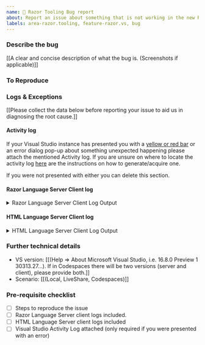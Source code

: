 ```yaml
---
name: 🐞 Razor Tooling Bug report
about: Report an issue about something that is not working in the new Razor tooling
labels: area-razor.tooling, feature-razor.vs, bug
---
```


<!--

More information on our issue management policies can be found here: https://aka.ms/aspnet/issue-policies

Please keep in mind that the GitHub issue tracker is not intended as a general support forum, but for reporting **non-security** bugs and feature requests.

If you believe you have an issue that affects the SECURITY of the platform, please do NOT create an issue and instead email your issue details to secure@microsoft.com. Your report may be eligible for our [bug bounty](https://www.microsoft.com/en-us/msrc/bounty-dot-net-core) but ONLY if it is reported through email.
For other types of questions, consider using [StackOverflow](https://stackoverflow.com).

-->

<!-- NOTE: This issue template is meant specifically to be used for issues with the new experimental Razor tooling experience provided in Visual Studio's Preview Feature pane -->

### Describe the bug
[[A clear and concise description of what the bug is. (Screenshots if applicable)]]

### To Reproduce
<!--
We ❤ code! Point us to a minimalistic repro project hosted in a GitHub repo.
For a repro project, create a new ASP.NET Core project using the template of your your choice, apply the minimum required code to result in the issue you're observing.

We will close this issue if:
- the repro project you share with us is complex. We can't investigate custom projects, so don't point us to such, please.
- if we will not be able to repro the behavior you're reporting
-->

### Logs & Exceptions

[[Please collect the data below before reporting your issue to aid us in diagnosing the root cause.]]

#### Activity log
If your Visual Studio instance has presented you with a [yellow or red bar](https://i.imgur.com/Rf6DBPq.png) or an error dialog pop-up about something unexpected happening please attach the mentioned Activity log. If you are unsure on where to locate the activity log [here](https://docs.microsoft.com/en-us/visualstudio/extensibility/how-to-use-the-activity-log?view=vs-2019#to-examine-the-activity-log) are the instructions on how to generate/acquire one.

If you were not presented with either you can delete this section.

#### Razor Language Server Client log
<!-- Set the environment variable RAZOR_TRACE then boot Visual Studio. In Visual Studio's `Output` window, the drop-down contains a `Razor Language Server Client` item. Include that content below after reproducing the issue. -->
<details>
<summary>Razor Language Server Client Log Output</summary>

```

[[Paste log output here]]

```

</details>

#### HTML Language Server Client log
<!-- Set the environment variable RAZOR_TRACE then boot Visual Studio. In Visual Studio's `Output` window, the drop-down contains a `HtmlyLanguageClient` item. Include that content below after reproducing the issue. -->
<details>
<summary>HTML Language Server Client Log Output</summary>

```

[[Paste log output here]]

```

</details>

### Further technical details
- VS version: [[(Help => About Microsoft Visual Studio, i.e. 16.8.0 Preview 1 30313.27...). If in Codespaces there will be two versions (server and client), please provide both.]]
- Scenario: [[(Local, LiveShare, Codespaces)]]

### Pre-requisite checklist
- [ ] Steps to reproduce the issue
- [ ] Razor Language Server client logs included.
- [ ] HTML Language Server client logs included
- [ ] Visual Studio Activity Log attached (only required if you were presented with an error)
